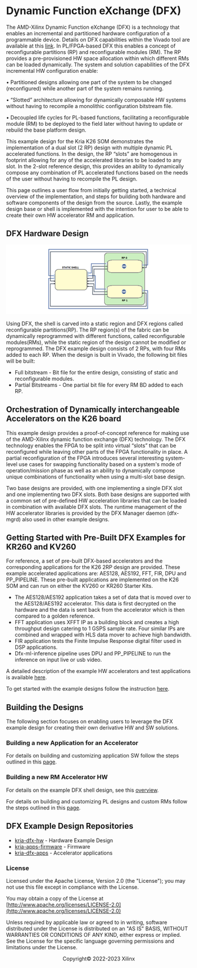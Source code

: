 # Dynamic Function eXchange (DFX)

The AMD-Xilinx Dynamic Function eXchange (DFX) is a technology that enables an incremental and partitioned hardware configuration of a programmable device. Details on DFX capabilities within the Vivado tool are available at this [link](https://www.xilinx.com/products/design-tools/vivado/high-level-design.html#dfx). In PL/FPGA-based DFX this enables a concept of reconfigurable partitions (RP) and reconfigurable modules (RM). The RP provides a pre-provisioned HW space allocation within which different RMs can be loaded dynamically. The system and solution capabilities of the DFX incremental HW configuration enable:

• Partitioned designs allowing one part of the system to be changed (reconfigured) while another part of the system remains running.

• “Slotted” architecture allowing for dynamically composable HW systems without having to recompile a monolithic configuration bitstream file.

• Decoupled life cycles for PL-based functions, facilitating a reconfigurable module (RM) to be deployed to the field later without having to update or rebuild the base platform design.  

This example design for the Kria K26 SOM demonstrates the implementation of a dual slot (2 RP) design with multiple dynamic PL accelerated functions. In the design, the RP “slots” are homogenous in footprint allowing for any of the accelerated libraries to be loaded to any slot. In the 2-slot reference design, this provides an ability to dynamically compose any combination of PL accelerated functions based on the needs of the user without having to recompile the PL design.

This page outlines a user flow from initially getting started, a technical overview of the implementation, and steps for building both hardware and software components of the design from the source. Lastly, the example design base or shell is implemented with the intention for user to be able to create their own HW accelerator RM and application.

## DFX Hardware Design

![image](./media/2RP_Design.png)

Using DFX, the shell is carved into a static region and DFX regions called reconfigurable partitions(RP). The RP region(s) of the fabric can be dynamically reprogrammed with different functions, called reconfigurable modules(RMs), while the static region of the design cannot be modified or reprogrammed. The DFX example design consists of 2 RPs, with four RMs added to each RP. When the design is built in Vivado, the following bit files will be built:

- Full bitstream - Bit file for the entire design, consisting of static and reconfigurable modules.
- Partial Bitstreams - One partial bit file for every RM BD added to each RP.

## Orchestration of Dynamically interchangeable Accelerators on the K26 board

This example design provides a proof-of-concept reference for making use of the AMD-Xilinx dynamic function exchange (DFX) technology. The DFX technology enables the FPGA to be split into virtual “slots” that can be reconfigured while leaving other parts of the FPGA functionality in place. A partial reconfiguration of the FPGA introduces several interesting system-level use cases for swapping functionality based on a system's mode of operation/mission phase as well as an ability to dynamically compose unique combinations of functionality when using a multi-slot base design.

Two base designs are provided, with one implementing a single DFX slot and one implementing two DFX slots. Both base designs are supported with a common set of pre-defined HW acceleration libraries that can be loaded in combination with available DFX slots. The runtime management of the HW accelerator libraries is provided by the DFX Manager daemon (dfx-mgrd) also used in other example designs.

## Getting Started with Pre-Built DFX Examples for KR260 and KV260

For reference, a set of pre-built DFX-based accelerators and the corresponding applications for the K26 2RP design are provided. These example accelerated applications are: AES128, AES192, FFT, FIR, DPU and PP_PIPELINE. These pre-built applications are implemented on the K26 SOM and can run on either the KV260 or KR260 Starter Kits.

- The AES128/AES192 application takes a set of data that is moved over to the AES128/AES192 accelerator. This data is first decrypted on the hardware and the data is sent back from the accelerator which is then compared to a golden reference.
- FFT application uses XFFT IP as a building block and creates a high throughput design catering to 1 GSPS sample rate. Four similar IPs are combined and wrapped with HLS data mover to achieve high bandwidth.
- FIR application tests the Finite Impulse Response digital filter used in DSP applications.
- Dfx-ml-inference pipeline uses DPU and PP_PIPELINE to run the inference on input live or usb video.

A detailed description of the example HW accelerators and test applications is available [here](./Accelerators_On_K26.md).

To get started with the example designs follow the instruction [here](./run_application_on_target.md).

## Building the Designs

The following section focuses on enabling users to leverage the DFX example design for creating their own derivative HW and SW solutions.

### Building a new Application for an Accelerator

For details on building and customizing application SW follow the steps outlined in this [page](./creation_of_new_RM_application.md).

### Building a new RM Accelerator HW

For details on the example DFX shell design, see this [overview](./Kria_DFX_K26.md).

For details on building and customizing PL designs and custom RMs follow the steps outlined in this [page](./creation_of_new_RM.md).

## DFX Example Design Repositories

- [kria-dfx-hw](https://github.com/Xilinx/kria-dfx-hw/tree/xlnx_rel_v2022.1) - Hardware Example Design
- [kria-apps-firmware](https://github.com/Xilinx/kria-apps-firmware/tree/xlnx_rel_v2022.1/k26-dfx/2rp) - Firmware
- [kria-dfx-apps](https://github.com/Xilinx/kria-dfx-apps/tree/xlnx_rel_v2022.1) - Accelerator applications

### License

Licensed under the Apache License, Version 2.0 (the "License"); you may not use this file except in compliance with the License.

You may obtain a copy of the License at
[http://www.apache.org/licenses/LICENSE-2.0](http://www.apache.org/licenses/LICENSE-2.0)

Unless required by applicable law or agreed to in writing, software distributed under the License is distributed on an "AS IS" BASIS, WITHOUT WARRANTIES OR CONDITIONS OF ANY KIND, either express or implied. See the License for the specific language governing permissions and limitations under the License.

<p class="sphinxhide" align="center">Copyright&copy; 2022-2023 Xilinx</p>
